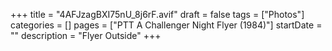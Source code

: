 +++
title = "4AFJzagBXI75nU_8j6rF.avif"
draft = false
tags = ["Photos"]
categories = []
pages = ["PTT A Challenger Night Flyer (1984)"]
startDate = ""
description = "Flyer Outside"
+++
